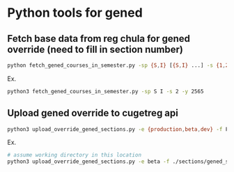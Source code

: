 # Python tools for gened

## Fetch base data from reg chula for gened override (need to fill in section number)

```bash
python fetch_gened_courses_in_semester.py -sp {S,I} [{S,I} ...] -s {1,2,3} -y ACADEMIC_YEAR
```

Ex.

```bash
python3 fetch_gened_courses_in_semester.py -sp S I -s 2 -y 2565
```

## Upload gened override to cugetreg api

```bash
python3 upload_override_gened_sections.py -e {production,beta,dev} -f FILE -t TOKEN
```

Ex.

```bash
# assume working directory in this location
python3 upload_override_gened_sections.py -e beta -f ./sections/gened_sections_2_65.csv -t YOUR_ADMIN_TOKEN_HERE
```
